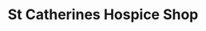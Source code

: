 ---
title: "St Catherines Hospice Shop"
url: /east-grinstead/st-catherines-hospice-shop/
shop: charity
---